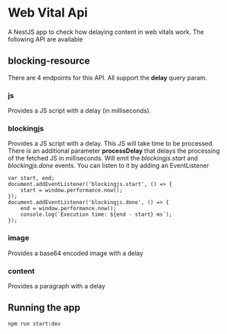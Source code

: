 # Web Vital Api
A NestJS app to check how delaying content in web vitals work. The following API are available

## blocking-resource
There are 4 endpoints for this API. All support the **delay** query param.

### js
Provides a JS script with a delay  (in milliseconds).

### blockingjs
Provides a JS script with a delay. This JS will take time to be processed. There is an additional parameter **processDelay** that delays the processing of the fetched JS in milliseconds.
Will emit the *blockingjs.start* and *blockingjs.done* events. You can listen to it by adding an EventListener
```
var start, end;
document.addEventListener('blockingjs.start', () => {
    start = window.performance.now();
});
document.addEventListener('blockingjs.done', () => {
    end = window.performance.now();
    console.log(`Execution time: ${end - start} ms`);
});
```

### image
Provides a base64 encoded image with a delay

### content
Provides a paragraph with a delay


## Running the app
```
npm run start:dev
```